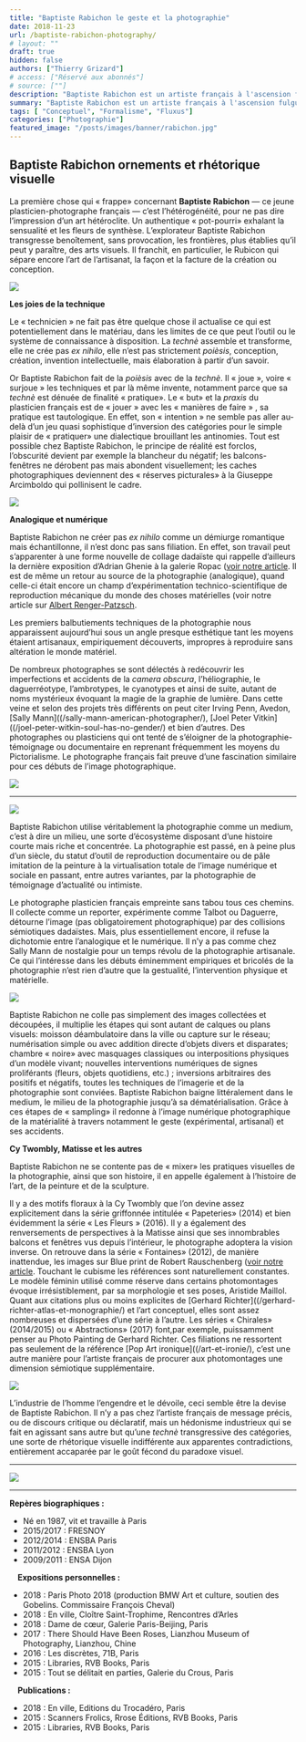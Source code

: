 ```yaml
---
title: "Baptiste Rabichon le geste et la photographie"
date: 2018-11-23
url: /baptiste-rabichon-photography/
# layout: ""
draft: true
hidden: false
authors: ["Thierry Grizard"]
# access: ["Réservé aux abonnés"]
# source: [""]
description: "Baptiste Rabichon est un artiste français à l'ascension fulgurante, son travail se caractérise par une forme de collage syncrétique post-moderne"
summary: "Baptiste Rabichon est un artiste français à l'ascension fulgurante, son travail se caractérise par une forme de collage syncrétique post-moderne"
tags: [ "Conceptuel", "Formalisme", "Fluxus"]
categories: ["Photographie"]
featured_image: "/posts/images/banner/rabichon.jpg"
---
```

## Baptiste Rabichon ornements et rhétorique visuelle

La première chose qui « frappe» concernant **Baptiste Rabichon** — ce jeune plasticien-photographe français — c’est l’hétérogénéité, pour ne pas dire l’impression d’un art hétéroclite. Un authentique « pot-pourri» exhalant la sensualité et les fleurs de synthèse. L’explorateur Baptiste Rabichon transgresse benoîtement, sans provocation, les frontières, plus établies qu’il peut y paraître, des arts visuels. Il franchit, en particulier, le Rubicon qui sépare encore l’art de l’artisanat, la façon et la facture de la création ou conception.

![](/posts/images/rabichon/baptiste-rabichon_photography_collage.jpg)

**Les joies de la technique**

Le « technicien » ne fait pas être quelque chose il actualise ce qui est potentiellement dans le matériau, dans les limites de ce que peut l’outil ou le système de connaissance à disposition. La *technè* assemble et transforme, elle ne crée pas *ex nihilo*, elle n’est pas strictement *poièsis*, conception, création, invention intellectuelle, mais élaboration à partir d’un savoir.

Or Baptiste Rabichon fait de la *poièsis* avec de la *technè*. Il « joue », voire « surjoue » les techniques et par là même invente, notamment parce que sa *technè* est dénuée de finalité « pratique». Le « but» et la *praxis* du plasticien français est de « jouer » avec les « manières de faire » , sa pratique est tautologique. En effet, son « intention » ne semble pas aller au-delà d’un jeu quasi sophistique d’inversion des catégories pour le simple plaisir de « pratiquer» une dialectique brouillant les antinomies. Tout est possible chez Baptiste Rabichon, le principe de réalité est forclos, l’obscurité devient par exemple la blancheur du négatif; les balcons-fenêtres ne dérobent pas mais abondent visuellement; les caches photographiques deviennent des « réserves picturales» à la Giuseppe Arcimboldo qui pollinisent le cadre.

![](/posts/images/rabichon/baptiste-rabichon_photography_collage-16.jpg)

**Analogique et numérique**

Baptiste Rabichon ne créer pas *ex nihilo* comme un démiurge romantique mais échantillonne, il n’est donc pas sans filiation. En effet, son travail peut s’apparenter à une forme nouvelle de collage dadaïste qui rappelle d’ailleurs la dernière exposition d’Adrian Ghenie à la galerie Ropac ([voir notre article](/adrian-ghenie-jungles-in-paris/). Il est de même un retour au source de la photographie (analogique), quand celle-ci était encore un champ d’expérimentation technico-scientifique de reproduction mécanique du monde des choses matérielles (voir notre article sur [Albert Renger-Patzsch](/albert-renger-patzsch-photography/).

Les premiers balbutiements techniques de la photographie nous apparaissent aujourd’hui sous un angle presque esthétique tant les moyens étaient artisanaux, empiriquement découverts, impropres à reproduire sans altération le monde matériel.

De nombreux photographes se sont délectés à redécouvrir les imperfections et accidents de la *camera obscura*, l’héliographie, le daguerréotype, l’ambrotypes, le cyanotypes et ainsi de suite, autant de noms mystérieux évoquant la magie de la graphie de lumière. Dans cette veine et selon des projets très différents on peut citer Irving Penn, Avedon, [Sally Mann]((/sally-mann-american-photographer/), [Joel Peter Vitkin]((/joel-peter-witkin-soul-has-no-gender/) et bien d’autres. Des photographes ou plasticiens qui ont tenté de s’éloigner de la photographie-témoignage ou documentaire en reprenant fréquemment les moyens du Pictorialisme. Le photographe français fait preuve d’une fascination similaire pour ces débuts de l’image photographique.

![](/posts/images/rabichon/baptiste-rabichon_photography_collage-12.jpg)

---

![](/posts/images/rabichon/baptiste-rabichon_photography_collage-1.jpg)

Baptiste Rabichon utilise véritablement la photographie comme un medium, c’est à dire un milieu, une sorte d’écosystème disposant d’une histoire courte mais riche et concentrée. La photographie est passé, en à peine plus d’un siècle, du statut d’outil de reproduction documentaire ou de pâle imitation de la peinture à la virtualisation totale de l’image numérique et sociale en passant, entre autres variantes, par la photographie de témoignage d’actualité ou intimiste.

Le photographe plasticien français empreinte sans tabou tous ces chemins. Il collecte comme un reporter, expérimente comme Talbot ou Daguerre, détourne l’image (pas obligatoirement photographique) par des collisions sémiotiques dadaïstes. Mais, plus essentiellement encore, il refuse la dichotomie entre l’analogique et le numérique. Il n’y a pas comme chez Sally Mann de nostalgie pour un temps révolu de la photographie artisanale. Ce qui l’intéresse dans les débuts éminemment empiriques et bricolés de la photographie n’est rien d’autre que la gestualité, l’intervention physique et matérielle.

![](/posts/images/rabichon/baptiste-rabichon_photography_collage-24.jpg)

Baptiste Rabichon ne colle pas simplement des images collectées et découpées, il multiplie les étapes qui sont autant de calques ou plans visuels: moisson déambulatoire dans la ville ou capture sur le réseau; numérisation simple ou avec addition directe d’objets divers et disparates; chambre « noire» avec masquages classiques ou interpositions physiques d’un modèle vivant; nouvelles interventions numériques de signes proliférants (fleurs, objets quotidiens, etc.) ; inversions arbitraires des positifs et négatifs, toutes les techniques de l’imagerie et de la photographie sont conviées. Baptiste Rabichon baigne littéralement dans le medium, le milieu de la photographie jusqu’à sa dématérialisation. Grâce à ces étapes de « sampling» il redonne à l’image numérique photographique de la matérialité à travers notamment le geste (expérimental, artisanal) et ses accidents.

**Cy Twombly, Matisse et les autres**

Baptiste Rabichon ne se contente pas de « mixer» les pratiques visuelles de la photographie, ainsi que son histoire, il en appelle également à l’histoire de l’art, de la peinture et de la sculpture.

Il y a des motifs floraux à la Cy Twombly que l’on devine assez explicitement dans la série griffonnée intitulée « Papeteries» (2014) et bien évidemment la série « Les Fleurs » (2016). Il y a également des renversements de perspectives à la Matisse ainsi que ses innombrables balcons et fenêtres vus depuis l’intérieur, le photographe adoptera la vision inverse. On retrouve dans la série « Fontaines» (2012), de manière inattendue, les images sur Blue print de Robert Rauschenberg ([voir notre article]((/robert-rauschenberg-vaporous-fantasies/)). Touchant le cubisme les références sont naturellement constantes. Le modèle féminin utilisé comme réserve dans certains photomontages évoque irrésistiblement, par sa morphologie et ses poses, Aristide Maillol. Quant aux citations plus ou moins explicites de [Gerhard Richter]((/gerhard-richter-atlas-et-monographie/) et l’art conceptuel, elles sont assez nombreuses et dispersées d’une série à l’autre. Les séries « Chirales» (2014/2015) ou « Abstractions» (2017) font,par exemple, puissamment penser au Photo Painting de Gerhard Richter. Ces filiations ne ressortent pas seulement de la référence [Pop Art ironique]((/art-et-ironie/), c’est une autre manière pour l’artiste français de procurer aux photomontages une dimension sémiotique supplémentaire.

![](/posts/images/rabichon/baptiste-rabichon_photography_collage-30.jpg)

L’industrie de l’homme l’engendre et le dévoile, ceci semble être la devise de Baptiste Rabichon. Il n’y a pas chez l’artiste français de message précis, ou de discours critique ou déclaratif, mais un hédonisme industrieux qui se fait en agissant sans autre but qu’une *technè* transgressive des catégories, une sorte de rhétorique visuelle indifférente aux apparentes contradictions, entièrement accaparée par le goût fécond du paradoxe visuel.

---

![](/posts/images/rabichon/baptiste-rabichon_photography_collage-29.jpg)

---

**Repères biographiques :**

* Né en 1987, vit et travaille à Paris
* 2015/2017 : FRESNOY
* 2012/2014 : ENSBA Paris
* 2011/2012 : ENSBA Lyon
* 2009/2011 : ENSA Dijon

⠀
**Expositions personnelles :**

* 2018 : Paris Photo 2018 (production BMW Art et culture, soutien des Gobelins. Commissaire François Cheval)
* 2018 : En ville, Cloître Saint-Trophime, Rencontres d’Arles
* 2018 : Dame de cœur, Galerie Paris-Beijing, Paris
* 2017 : There Should Have Been Roses, Lianzhou Museum of Photography, Lianzhou, Chine
* 2016 : Les discrètes, 71B, Paris
* 2015 : Libraries, RVB Books, Paris
* 2015 : Tout se délitait en parties, Galerie du Crous, Paris

⠀
**Publications :**

* 2018 : En ville, Editions du Trocadéro, Paris
* 2015 : Scanners Frolics, Rrose Éditions, RVB Books, Paris
* 2015 : Libraries, RVB Books, Paris